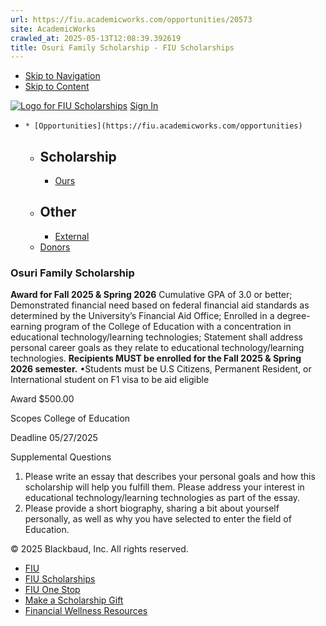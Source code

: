 ```yaml
---
url: https://fiu.academicworks.com/opportunities/20573
site: AcademicWorks
crawled_at: 2025-05-13T12:08:39.392619
title: Osuri Family Scholarship - FIU Scholarships
---
```


  * [Skip to Navigation](https://fiu.academicworks.com/opportunities/20573#navigation)
  * [Skip to Content](https://fiu.academicworks.com/opportunities/20573#main)

[![Logo for FIU Scholarships](https://s3.amazonaws.com/static.academicworks.com/clients/fiu/assets/images/logo.png)](http://fiu.academicworks.com) [Sign In](https://fiu.academicworks.com/users/sign_in)
  *     * [Opportunities](https://fiu.academicworks.com/opportunities)
      * ## Scholarship
        * [Ours](https://fiu.academicworks.com/opportunities)
      * ## Other
        * [External](https://fiu.academicworks.com/opportunities/external)
    * [Donors](https://fiu.academicworks.com/donors)


### Osuri Family Scholarship
**Award for Fall 2025 & Spring 2026**
Cumulative GPA of 3.0 or better; Demonstrated financial need based on federal financial aid standards as determined by the University’s Financial Aid Office; Enrolled in a degree-earning program of the College of Education with a concentration in educational technology/learning technologies; Statement shall address personal career goals as they relate to educational technology/learning technologies.
**Recipients MUST be enrolled for the Fall 2025 & Spring 2026 semester.** •Students must be U.S Citizens, Permanent Resident, or International student on F1 visa to be aid eligible 

Award
    $500.00 

Scopes
    College of Education 

Deadline
    05/27/2025 

Supplemental Questions
    
  1. Please write an essay that describes your personal goals and how this scholarship will help you fulfill them. Please address your interest in educational technology/learning technologies as part of the essay.
  2. Please provide a short biography, sharing a bit about yourself personally, as well as why you have selected to enter the field of Education. 


© 2025 Blackbaud, Inc. All rights reserved. 
  * [FIU ](http://fiu.edu/)
  * [FIU Scholarships](http://scholarships.fiu.edu)
  * [FIU One Stop](http://onestop.fiu.edu)
  * [Make a Scholarship Gift](https://give.fiu.edu/give-now/)
  * [Financial Wellness Resources](https://go.fiu.edu/iGrad)


